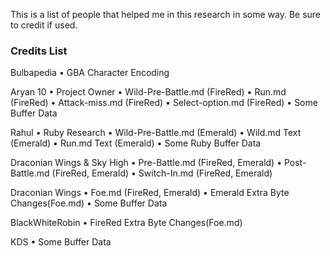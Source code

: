 This is a list of people that helped me in this research in some way.
Be sure to credit if used.

### Credits List
Bulbapedia
• GBA Character Encoding

Aryan 10
• Project Owner
• Wild-Pre-Battle.md (FireRed)
• Run.md (FireRed)
• Attack-miss.md (FireRed)
• Select-option.md (FireRed)
• Some Buffer Data

Rahul
• Ruby Research
• Wild-Pre-Battle.md (Emerald)
• Wild.md Text (Emerald)
• Run.md Text (Emerald)
• Some Ruby Buffer Data

Draconian Wings & Sky High
• Pre-Battle.md (FireRed, Emerald)
• Post-Battle.md (FireRed, Emerald)
• Switch-In.md (FireRed, Emerald)

Draconian Wings
• Foe.md (FireRed, Emerald)
• Emerald Extra Byte Changes(Foe.md)
• Some Buffer Data

BlackWhiteRobin
• FireRed Extra Byte Changes(Foe.md)

KDS
• Some Buffer Data
